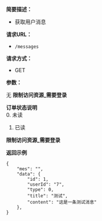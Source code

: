 
    
**简要描述：** 

- 获取用户消息

**请求URL：** 
- ` /messages `
  
**请求方式：**
- GET

**参数：** 

无
**限制访问资源_需要登录**

**订单状态说明**    
0. 未读
1. 已读

**限制访问资源_需要登录**

 **返回示例**

``` 
{
	"mes": "",
	"data": {
        "id": 1,
        "userId": "7",
        "type": 0,
        "title": "测试",
        "content": "这是一条测试消息"
    },
}
```

